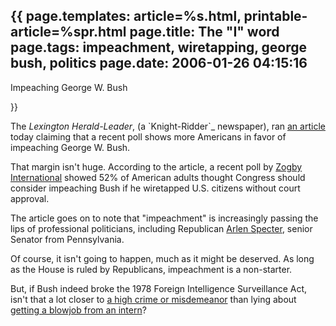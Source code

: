 {{
page.templates: article=%s.html, printable-article=%spr.html
page.title: The "I" word
page.tags: impeachment, wiretapping, george bush, politics
page.date: 2006-01-26 04:15:16
---
Impeaching George W. Bush





}}

The *Lexington Herald-Leader*, (a \`Knight-Ridder\`\_ newspaper),
ran
[an article][]
today claiming that a recent poll shows more Americans in favor of
impeaching George W. Bush.

That margin isn't huge. According to the article, a recent poll by
[Zogby International][] showed 52% of American
adults thought Congress should consider impeaching Bush if he
wiretapped U.S. citizens without court approval.

The article goes on to note that "impeachment" is increasingly
passing the lips of professional politicians, including Republican
[Arlen Specter][], senior Senator from
Pennsylvania.

Of course, it isn't going to happen, much as it might be deserved.
As long as the House is ruled by Republicans, impeachment is a
non-starter.

But, if Bush indeed broke the 1978 Foreign Intelligence
Surveillance Act, isn't that a lot closer to
[a high crime or misdemeanor][]
than lying about
[getting a blowjob from an intern][]?




[an article]: http://www.kentucky.com/mld/heraldleader/news/nation/13705324.htm
[Zogby International]: http://www.zogby.com/
[Arlen Specter]: http://specter.senate.gov/
[a high crime or misdemeanor]: http://www.infoplease.com/ipa/A0764613.html
[getting a blowjob from an intern]: http://www.clapper.org/bmc/indulgences/clinton-haiku.html
